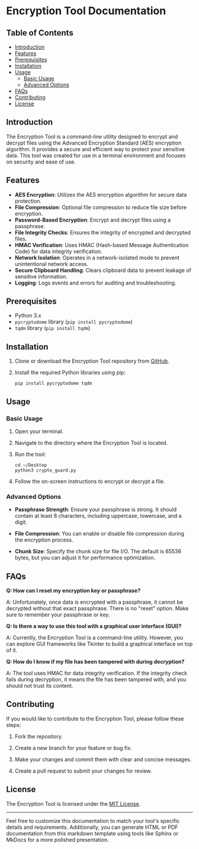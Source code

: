 # Encryption Tool Documentation

## Table of Contents
- [Introduction](#introduction)
- [Features](#features)
- [Prerequisites](#prerequisites)
- [Installation](#installation)
- [Usage](#usage)
  - [Basic Usage](#basic-usage)
  - [Advanced Options](#advanced-options)
- [FAQs](#faqs)
- [Contributing](#contributing)
- [License](#license)

## Introduction

The Encryption Tool is a command-line utility designed to encrypt and decrypt files using the Advanced Encryption Standard (AES) encryption algorithm. It provides a secure and efficient way to protect your sensitive data. This tool was created for use in a terminal environment and focuses on security and ease of use.

## Features

- **AES Encryption**: Utilizes the AES encryption algorithm for secure data protection.
- **File Compression**: Optional file compression to reduce file size before encryption.
- **Password-Based Encryption**: Encrypt and decrypt files using a passphrase.
- **File Integrity Checks**: Ensures the integrity of encrypted and decrypted files.
- **HMAC Verification**: Uses HMAC (Hash-based Message Authentication Code) for data integrity verification.
- **Network Isolation**: Operates in a network-isolated mode to prevent unintentional network access.
- **Secure Clipboard Handling**: Clears clipboard data to prevent leakage of sensitive information.
- **Logging**: Logs events and errors for auditing and troubleshooting.

## Prerequisites

- Python 3.x
- `pycryptodome` library (`pip install pycryptodome`)
- `tqdm` library (`pip install tqdm`)

## Installation

1. Clone or download the Encryption Tool repository from [GitHub](https://github.com/yourusername/encryption-tool).

2. Install the required Python libraries using pip:
   ```
   pip install pycryptodome tqdm
   ```

## Usage

### Basic Usage

1. Open your terminal.

2. Navigate to the directory where the Encryption Tool is located.

3. Run the tool:
   ```
   cd ~/Desktop
   python3 crypto_guard.py 
   ```

4. Follow the on-screen instructions to encrypt or decrypt a file.

### Advanced Options

- **Passphrase Strength**: Ensure your passphrase is strong. It should contain at least 8 characters, including uppercase, lowercase, and a digit.

- **File Compression**: You can enable or disable file compression during the encryption process.

- **Chunk Size**: Specify the chunk size for file I/O. The default is 65536 bytes, but you can adjust it for performance optimization.

## FAQs

**Q: How can I reset my encryption key or passphrase?**

A: Unfortunately, once data is encrypted with a passphrase, it cannot be decrypted without that exact passphrase. There is no "reset" option. Make sure to remember your passphrase or key.

**Q: Is there a way to use this tool with a graphical user interface (GUI)?**

A: Currently, the Encryption Tool is a command-line utility. However, you can explore GUI frameworks like Tkinter to build a graphical interface on top of it.

**Q: How do I know if my file has been tampered with during decryption?**

A: The tool uses HMAC for data integrity verification. If the integrity check fails during decryption, it means the file has been tampered with, and you should not trust its content.

## Contributing

If you would like to contribute to the Encryption Tool, please follow these steps:

1. Fork the repository.

2. Create a new branch for your feature or bug fix.

3. Make your changes and commit them with clear and concise messages.

4. Create a pull request to submit your changes for review.

## License

The Encryption Tool is licensed under the [MIT License](LICENSE).

---

Feel free to customize this documentation to match your tool's specific details and requirements. Additionally, you can generate HTML or PDF documentation from this markdown template using tools like Sphinx or MkDocs for a more polished presentation.
